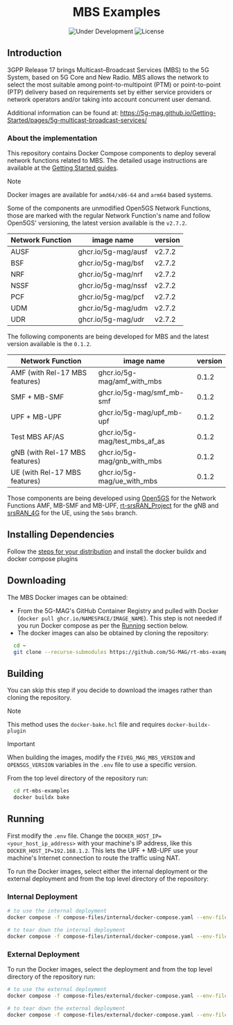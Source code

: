 <h1 align="center">MBS Examples</h1>
<p align="center">
  <img src="https://img.shields.io/badge/Status-Under_Development-yellow" alt="Under Development">
  <img src="https://img.shields.io/badge/License-5G--MAG%20Public%20License%20(v1.0)-blue" alt="License">
</p>

## Introduction

3GPP Release 17 brings Multicast–Broadcast Services (MBS) to the 5G System, based on 5G Core and New Radio. MBS allows
the network to select the most suitable among point-to-multipoint (PTM) or point-to-point (PTP) delivery based on
requirements set by either service providers or network operators and/or taking into account concurrent user demand.

Additional information can be found at: https://5g-mag.github.io/Getting-Started/pages/5g-multicast-broadcast-services/

### About the implementation

This repository contains Docker Compose components to deploy several network functions related to MBS.
The detailed usage instructions are available at
the [Getting Started guides](https://5g-mag.github.io/Getting-Started/pages/5g-multicast-broadcast-services/tutorials/mbs-in-5gc.html).

> [!NOTE]
> Docker images are available for `amd64/x86-64` and `arm64` based systems.

Some of the components are unmodified Open5GS Network Functions, those are marked with the regular Network Function's
name and follow Open5GS' versioning, the latest version available is the `v2.7.2`.

| Network Function | image name          | version |
|------------------|---------------------|---------|
| AUSF             | ghcr.io/5g-mag/ausf | v2.7.2  |
| BSF              | ghcr.io/5g-mag/bsf  | v2.7.2  |
| NRF              | ghcr.io/5g-mag/nrf  | v2.7.2  |
| NSSF             | ghcr.io/5g-mag/nssf | v2.7.2  |
| PCF              | ghcr.io/5g-mag/pcf  | v2.7.2  |
| UDM              | ghcr.io/5g-mag/udm  | v2.7.2  |
| UDR              | ghcr.io/5g-mag/udr  | v2.7.2  |

The following components are being developed for MBS and the latest version available is the `0.1.2`.

| Network Function               | image name                    | version |
|--------------------------------|-------------------------------|---------|
| AMF (with Rel-17 MBS features) | ghcr.io/5g-mag/amf_with_mbs   | 0.1.2   |
| SMF + MB-SMF                   | ghcr.io/5g-mag/smf_mb-smf     | 0.1.2   |
| UPF + MB-UPF                   | ghcr.io/5g-mag/upf_mb-upf     | 0.1.2   |
| Test MBS AF/AS                 | ghcr.io/5g-mag/test_mbs_af_as | 0.1.2   |
| gNB (with Rel-17 MBS features) | ghcr.io/5g-mag/gnb_with_mbs   | 0.1.2   |
| UE (with Rel-17 MBS features)  | ghcr.io/5g-mag/ue_with_mbs    | 0.1.2   |

Those components are being developed using [Open5GS](https://github.com/5G-MAG/open5gs) for the Network Functions AMF,
MB-SMF and MB-UPF, [rt-srsRAN_Project](https://github.com/5G-MAG/rt-srsRAN_Project) for the gNB
and [srsRAN_4G](https://github.com/5G-MAG/srsRAN_4G) for the UE, using the `5mbs` branch.

## Installing Dependencies

Follow the [steps for your distribution](https://docs.docker.com/engine/install/) and install the docker buildx and
docker compose plugins

## Downloading

The MBS Docker images can be obtained:

* From the 5G-MAG's GitHub Container Registry and pulled with Docker (`docker pull ghcr.io/NAMESPACE/IMAGE_NAME`). This
  step is not needed if you run Docker compose as per the [Running](#running) section below.
* The docker images can also be obtained by cloning the repository:

```bash
  cd ~
  git clone --recurse-submodules https://github.com/5G-MAG/rt-mbs-examples.git
```

## Building

You can skip this step if you decide to download the images rather than cloning the repository.

> [!NOTE]
> This method uses the `docker-bake.hcl` file and requires `docker-buildx-plugin`

> [!IMPORTANT]
> When building the images, modify the `FIVEG_MAG_MBS_VERSION` and `OPEN5GS_VERSION` variables in the `.env` file to use
> a specific version.

From the top level directory of the repository run:

```bash
  cd rt-mbs-examples
  docker buildx bake
```

## Running

First modify the `.env` file. Change the `DOCKER_HOST_IP=<your_host_ip_address>` with your machine's IP address, like
this `DOCKER_HOST_IP=192.168.1.2`. This lets the UPF + MB-UPF use your machine's Internet connection to route the
traffic using NAT.

To run the Docker images, select either the internal deployment or the external deployment and from the top level
directory of the repository:

### Internal Deployment

```bash
# to use the internal deployment
docker compose -f compose-files/internal/docker-compose.yaml --env-file=.env up -d
```

```bash
# to tear down the internal deployment
docker compose -f compose-files/internal/docker-compose.yaml --env-file=.env down
```

### External Deployment

To run the Docker images, select the deployment and from the top level directory of the repository run:

```bash
# to use the external deployment
docker compose -f compose-files/external/docker-compose.yaml --env-file=.env up -d
```

```bash
# to tear down the external deployment
docker compose -f compose-files/external/docker-compose.yaml --env-file=.env down
```
